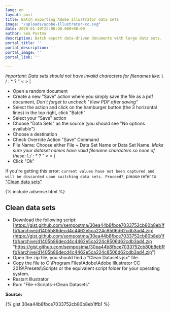 ```yaml
---
lang: en
layout: post
title: Batch exporting Adobe Illustrator data sets
image: "/uploads/adobe-illustrator-cc.svg"
date: 2020-01-19T23:00:00.000+00:00
author: Sem Postma
description: Batch export data-driven documents with large data sets.
portal_title: ''
portal_description: ''
portal_image: ''
portal_link: ''

---
```

_Important: Data sets should not have invalid characters for filenames like:_ \\ / : * ? " < > |

* Open a random document
* Create a new "Save" action where you simply save the file as a pdf document, _Don't forget to uncheck "View PDF after saving"_
* Select the action and click on the hamburger button (the 3 horizontal lines) in the top right, click "Batch"
* Select your "Save" action
* Choose "Data Sets" as the source (you should see "No options available")
* Choose a destination
* Check Override Action "Save" Command
* File Name: Choose either File + Data Set Name or Data Set Name. _Make sure your dataset names have valid filename characters so none of these: \\ / : * ? " < > |_
* Click "Ok"

If you're getting this error: `current values have not been captured and will be discarded upon switching data sets. Proceed?`, please refer to ["Clean data sets"](#clean-data-sets)

{% include adsense.html %}

## Clean data sets

* Download the following script: [https://gist.github.com/sempostma/30ea44b8fbce7033752cb80b8eb1ffb1/archive/d1405b86decd4c4462e5ca224c8506d62cdb3ad4.zip](https://gist.github.com/sempostma/30ea44b8fbce7033752cb80b8eb1ffb1/archive/d1405b86decd4c4462e5ca224c8506d62cdb3ad4.zip "https://gist.github.com/sempostma/30ea44b8fbce7033752cb80b8eb1ffb1/archive/d1405b86decd4c4462e5ca224c8506d62cdb3ad4.zip")
* Open the zip file, you should find a "Clean Datasets.jsx" file.
* Copy the file to C:\\Program Files\\Adobe\\Adobe Illustrator CC 2019\\Presets\\<your locality>\\Scripts or the equivalent script folder for your operating system.
* Restart Illustrator
* Run: "File->Scripts->Clean Datasets"

**Source:**

{% gist 30ea44b8fbce7033752cb80b8eb1ffb1 %}